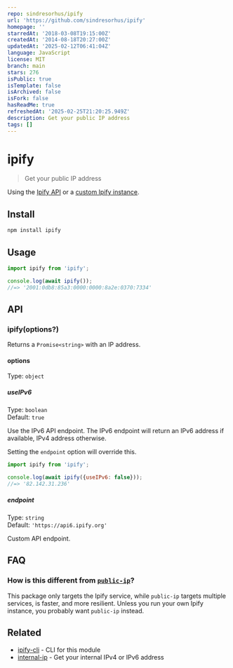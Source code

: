 ```yaml
---
repo: sindresorhus/ipify
url: 'https://github.com/sindresorhus/ipify'
homepage: ''
starredAt: '2018-03-08T19:15:00Z'
createdAt: '2014-08-18T20:27:00Z'
updatedAt: '2025-02-12T06:41:04Z'
language: JavaScript
license: MIT
branch: main
stars: 276
isPublic: true
isTemplate: false
isArchived: false
isFork: false
hasReadMe: true
refreshedAt: '2025-02-25T21:20:25.949Z'
description: Get your public IP address
tags: []
---
```


# ipify

> Get your public IP address

Using the [Ipify API](https://www.ipify.org) or a [custom Ipify instance](https://github.com/rdegges/ipify-api).

## Install

```sh
npm install ipify
```

## Usage

```js
import ipify from 'ipify';

console.log(await ipify());
//=> '2001:0db8:85a3:0000:0000:8a2e:0370:7334'
```

## API

### ipify(options?)

Returns a `Promise<string>` with an IP address.

#### options

Type: `object`

##### useIPv6

Type: `boolean`\
Default: `true`

Use the IPv6 API endpoint. The IPv6 endpoint will return an IPv6 address if available, IPv4 address otherwise.

Setting the `endpoint` option will override this.

```js
import ipify from 'ipify';

console.log(await ipify({useIPv6: false}));
//=> '82.142.31.236'
```

##### endpoint

Type: `string`\
Default: `'https://api6.ipify.org'`

Custom API endpoint.

## FAQ

### How is this different from [`public-ip`](https://github.com/sindresorhus/public-ip)?

This package only targets the Ipify service, while `public-ip` targets multiple services, is faster, and more resilient. Unless you run your own Ipify instance, you probably want `public-ip` instead.

## Related

- [ipify-cli](https://github.com/sindresorhus/ipify-cli) - CLI for this module
- [internal-ip](https://github.com/sindresorhus/internal-ip) - Get your internal IPv4 or IPv6 address

